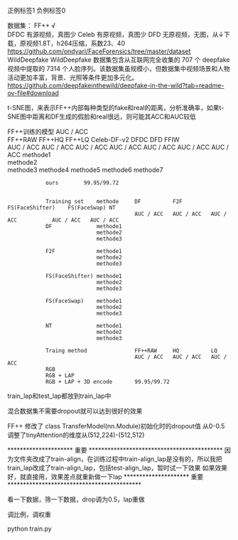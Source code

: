 正例标签1
负例标签0

数据集：
FF++ √  
DFDC 有源视频，真图少
Celeb 有原视频，真图少
DFD 无原视频，无图，从↓下载，原视频1.8T，h264压缩，系数23、40
https://github.com/ondyari/FaceForensics/tree/master/dataset
WildDeepfake WildDeepfake 数据集包含从互联网完全收集的 707 个 deepfake 视频中提取的 7314 个人脸序列。该数据集虽规模小，但数据集中视频场景和人物活动更加丰富，背景、光照等条件更加多元化。
https://github.com/deepfakeinthewild/deepfake-in-the-wild?tab=readme-ov-file#download


t-SNE图，来表示FF++内部每种类型的fake和real的距离，分析准确率，如果t-SNE图中距离和DF生成的假脸和real很远，则可能其ACC和AUC较低

FF++训练的模型 AUC / ACC                    
                            FF++RAW     FF++HQ       FF++LQ     Celeb-DF-v2     DFDC        DFD         FFIW        
                            AUC / ACC   AUC / ACC    AUC / ACC  AUC / ACC       AUC / ACC   AUC / ACC   AUC / ACC
                methode1    
                methode2           
                methode3
                methode4
                methode5
                methode6
                methode7

                ours        99.95/99.72


                Training set    methode     DF          F2F         FS(FaceShifter)    FS(FaceSwap) NT
                                            AUC / ACC   AUC / ACC   AUC / ACC           AUC / ACC   AUC / ACC
                DF              methode1
                                methode2
                                methode3

                F2F             methode1
                                methode2
                                methode3

                FS(FaceShifter) methode1
                                methode2
                                methode3

                FS(FaceSwap)    methode1
                                methode2
                                methode3

                NT              methode1
                                methode2
                                methode3
                
                Traing method               FF++RAW     HQ          LQ
                                            AUC / ACC   AUC / ACC   AUC / ACC
                RGB
                RGB + LAP
                RGB + LAP + 3D encode       99.95/99.72

                            



train_lap和test_lap都放到train_lap中


混合数据集不需要dropout就可以达到很好的效果

FF++
修改了 class TransferModel(nn.Module)初始化时的dropout值 从0-0.5
调整了tinyAttention的维度从(512,224)-(512,512)


*********************   重要    *******************************************
因为文件夹改成了train-align，在训练过程中train-align_lap是没有的，所以我把train_lap改成了train-align_lap，包括test-align_lap，暂时试一下效果
如果效果好，就直接用，效果差点就重新做一下lap
*********************   重要    *******************************************

看一下数据，筛一下数据，drop调为0.5，lap重做

调比例，调权重

python train.py